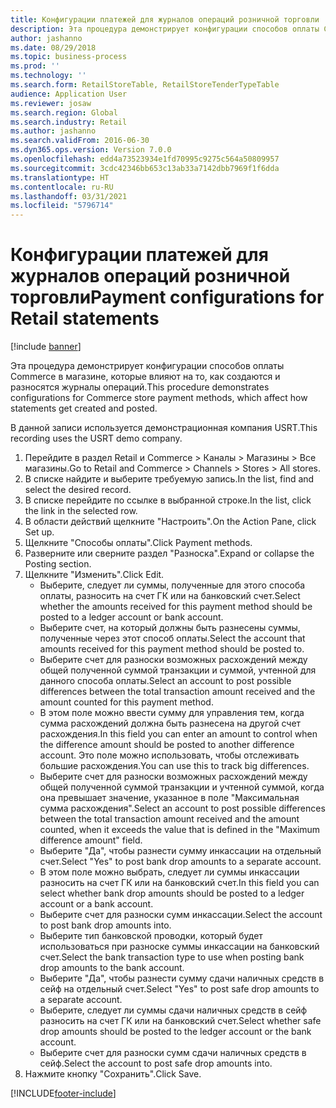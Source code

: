 ```yaml
---
title: Конфигурации платежей для журналов операций розничной торговли
description: Эта процедура демонстрирует конфигурации способов оплаты Commerce в магазине, которые влияют на то, как создаются и разносятся журналы операций.
author: jashanno
ms.date: 08/29/2018
ms.topic: business-process
ms.prod: ''
ms.technology: ''
ms.search.form: RetailStoreTable, RetailStoreTenderTypeTable
audience: Application User
ms.reviewer: josaw
ms.search.region: Global
ms.search.industry: Retail
ms.author: jashanno
ms.search.validFrom: 2016-06-30
ms.dyn365.ops.version: Version 7.0.0
ms.openlocfilehash: edd4a73523934e1fd70995c9275c564a50809957
ms.sourcegitcommit: 3cdc42346bb653c13ab33a7142dbb7969f1f6dda
ms.translationtype: HT
ms.contentlocale: ru-RU
ms.lasthandoff: 03/31/2021
ms.locfileid: "5796714"
---
```

# <a name="payment-configurations-for-retail-statements"></a><span data-ttu-id="8538e-103">Конфигурации платежей для журналов операций розничной торговли</span><span class="sxs-lookup"><span data-stu-id="8538e-103">Payment configurations for Retail statements</span></span>

[!include [banner](../includes/banner.md)]

<span data-ttu-id="8538e-104">Эта процедура демонстрирует конфигурации способов оплаты Commerce в магазине, которые влияют на то, как создаются и разносятся журналы операций.</span><span class="sxs-lookup"><span data-stu-id="8538e-104">This procedure demonstrates configurations for Commerce store payment methods, which affect how statements get created and posted.</span></span>

<span data-ttu-id="8538e-105">В данной записи используется демонстрационная компания USRT.</span><span class="sxs-lookup"><span data-stu-id="8538e-105">This recording uses the USRT demo company.</span></span>

1. <span data-ttu-id="8538e-106">Перейдите в раздел Retail и Commerce > Каналы > Магазины > Все магазины.</span><span class="sxs-lookup"><span data-stu-id="8538e-106">Go to Retail and Commerce > Channels > Stores > All stores.</span></span>
2. <span data-ttu-id="8538e-107">В списке найдите и выберите требуемую запись.</span><span class="sxs-lookup"><span data-stu-id="8538e-107">In the list, find and select the desired record.</span></span>
3. <span data-ttu-id="8538e-108">В списке перейдите по ссылке в выбранной строке.</span><span class="sxs-lookup"><span data-stu-id="8538e-108">In the list, click the link in the selected row.</span></span>
4. <span data-ttu-id="8538e-109">В области действий щелкните "Настроить".</span><span class="sxs-lookup"><span data-stu-id="8538e-109">On the Action Pane, click Set up.</span></span>
5. <span data-ttu-id="8538e-110">Щелкните "Способы оплаты".</span><span class="sxs-lookup"><span data-stu-id="8538e-110">Click Payment methods.</span></span>
6. <span data-ttu-id="8538e-111">Разверните или сверните раздел "Разноска".</span><span class="sxs-lookup"><span data-stu-id="8538e-111">Expand or collapse the Posting section.</span></span>
7. <span data-ttu-id="8538e-112">Щелкните "Изменить".</span><span class="sxs-lookup"><span data-stu-id="8538e-112">Click Edit.</span></span>
    * <span data-ttu-id="8538e-113">Выберите, следует ли суммы, полученные для этого способа оплаты, разносить на счет ГК или на банковский счет.</span><span class="sxs-lookup"><span data-stu-id="8538e-113">Select whether the amounts received for this payment method should be posted to a ledger account or bank account.</span></span>  
    * <span data-ttu-id="8538e-114">Выберите счет, на который должны быть разнесены суммы, полученные через этот способ оплаты.</span><span class="sxs-lookup"><span data-stu-id="8538e-114">Select the account that amounts received for this payment method should be posted to.</span></span>  
    * <span data-ttu-id="8538e-115">Выберите счет для разноски возможных расхождений между общей полученной суммой транзакции и суммой, учтенной для данного способа оплаты.</span><span class="sxs-lookup"><span data-stu-id="8538e-115">Select an account to post possible differences between the total transaction amount received and the amount counted for this payment method.</span></span>  
    * <span data-ttu-id="8538e-116">В этом поле можно ввести сумму для управления тем, когда сумма расхождений должна быть разнесена на другой счет расхождения.</span><span class="sxs-lookup"><span data-stu-id="8538e-116">In this field you can enter an amount to control when the difference amount should be posted to another difference account.</span></span> <span data-ttu-id="8538e-117">Это поле можно использовать, чтобы отслеживать большие расхождения.</span><span class="sxs-lookup"><span data-stu-id="8538e-117">You can use this to track big differences.</span></span>  
    * <span data-ttu-id="8538e-118">Выберите счет для разноски возможных расхождений между общей полученной суммой транзакции и учтенной суммой, когда она превышает значение, указанное в поле "Максимальная сумма расхождения".</span><span class="sxs-lookup"><span data-stu-id="8538e-118">Select an account to post possible differences between the total transaction amount received and the amount counted, when it exceeds the value that is defined in the "Maximum difference amount" field.</span></span>  
    * <span data-ttu-id="8538e-119">Выберите "Да", чтобы разнести сумму инкассации на отдельный счет.</span><span class="sxs-lookup"><span data-stu-id="8538e-119">Select "Yes" to post bank drop amounts to a separate account.</span></span>  
    * <span data-ttu-id="8538e-120">В этом поле можно выбрать, следует ли суммы инкассации разносить на счет ГК или на банковский счет.</span><span class="sxs-lookup"><span data-stu-id="8538e-120">In this field you can select whether bank drop amounts should be posted to a ledger account or a bank account.</span></span>  
    * <span data-ttu-id="8538e-121">Выберите счет для разноски сумм инкассации.</span><span class="sxs-lookup"><span data-stu-id="8538e-121">Select the account to post bank drop amounts into.</span></span>  
    * <span data-ttu-id="8538e-122">Выберите тип банковской проводки, который будет использоваться при разноске суммы инкассации на банковский счет.</span><span class="sxs-lookup"><span data-stu-id="8538e-122">Select the bank transaction type to use when posting bank drop amounts to the bank account.</span></span>  
    * <span data-ttu-id="8538e-123">Выберите "Да", чтобы разнести сумму сдачи наличных средств в сейф на отдельный счет.</span><span class="sxs-lookup"><span data-stu-id="8538e-123">Select "Yes" to post safe drop amounts to a separate account.</span></span>  
    * <span data-ttu-id="8538e-124">Выберите, следует ли суммы сдачи наличных средств в сейф разносить на счет ГК или на банковский счет.</span><span class="sxs-lookup"><span data-stu-id="8538e-124">Select whether safe drop amounts should be posted to the ledger account or the bank account.</span></span>  
    * <span data-ttu-id="8538e-125">Выберите счет для разноски сумм сдачи наличных средств в сейф.</span><span class="sxs-lookup"><span data-stu-id="8538e-125">Select the account to post safe drop amounts into.</span></span>  
8. <span data-ttu-id="8538e-126">Нажмите кнопку "Сохранить".</span><span class="sxs-lookup"><span data-stu-id="8538e-126">Click Save.</span></span>



[!INCLUDE[footer-include](../../includes/footer-banner.md)]